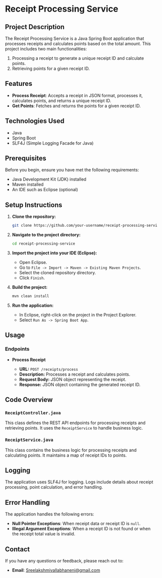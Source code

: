# Receipt Processing Service

## Project Description

The Receipt Processing Service is a Java Spring Boot application that processes receipts and calculates points based on the total amount. This project includes two main functionalities:
1. Processing a receipt to generate a unique receipt ID and calculate points.
2. Retrieving points for a given receipt ID.

## Features

- **Process Receipt**: Accepts a receipt in JSON format, processes it, calculates points, and returns a unique receipt ID.
- **Get Points**: Fetches and returns the points for a given receipt ID.

## Technologies Used

- Java
- Spring Boot
- SLF4J (Simple Logging Facade for Java)

## Prerequisites

Before you begin, ensure you have met the following requirements:

- Java Development Kit (JDK) installed
- Maven installed
- An IDE such as Eclipse (optional)

## Setup Instructions

1. **Clone the repository:**
   ```sh
   git clone https://github.com/your-username/receipt-processing-service.git
   ```

2. **Navigate to the project directory:**
   ```sh
   cd receipt-processing-service
   ```

3. **Import the project into your IDE (Eclipse):**
   - Open Eclipse.
   - Go to `File -> Import -> Maven -> Existing Maven Projects`.
   - Select the cloned repository directory.
   - Click `Finish`.

4. **Build the project:**
   ```sh
   mvn clean install
   ```

5. **Run the application:**
   - In Eclipse, right-click on the project in the Project Explorer.
   - Select `Run As -> Spring Boot App`.

## Usage

### Endpoints

- **Process Receipt**

  - **URL:** `POST /receipts/process`
  - **Description:** Processes a receipt and calculates points.
  - **Request Body:** JSON object representing the receipt.
  - **Response:** JSON object containing the generated receipt ID.

## Code Overview

### `ReceiptController.java`

This class defines the REST API endpoints for processing receipts and retrieving points. It uses the `ReceiptService` to handle business logic.

### `ReceiptService.java`

This class contains the business logic for processing receipts and calculating points. It maintains a map of receipt IDs to points.

## Logging

The application uses SLF4J for logging. Logs include details about receipt processing, point calculation, and error handling.

## Error Handling

The application handles the following errors:
- **Null Pointer Exceptions**: When receipt data or receipt ID is `null`.
- **Illegal Argument Exceptions**: When a receipt ID is not found or when the receipt total value is invalid.

## Contact

If you have any questions or feedback, please reach out to:
- **Email**: Sreelakshmivallabhaneni@gmail.com
